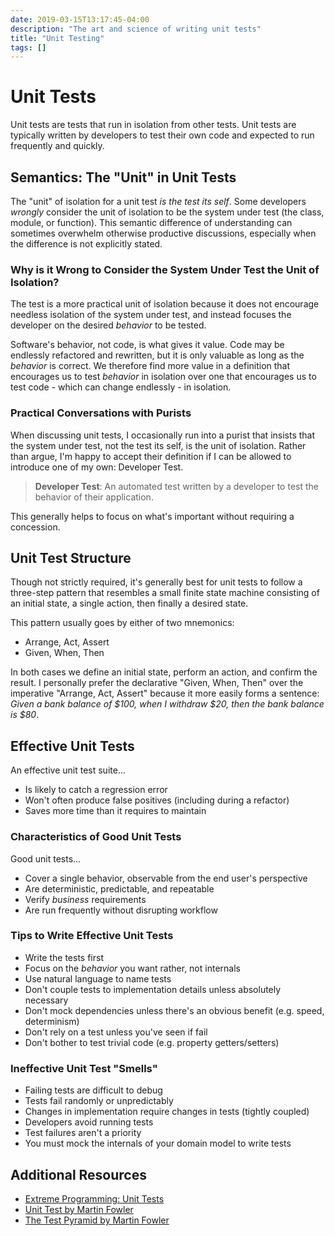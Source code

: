 ```yaml
---
date: 2019-03-15T13:17:45-04:00
description: "The art and science of writing unit tests"
title: "Unit Testing"
tags: []
---
```


# Unit Tests

Unit tests are tests that run in isolation from other tests. Unit tests are typically written by developers to test their own code and expected to run frequently and quickly.

## Semantics: The "Unit" in Unit Tests

The "unit" of isolation for a unit test _is the test its self_. Some developers _wrongly_ consider the unit of isolation to be the system under test (the class, module, or function). This semantic difference of understanding can sometimes overwhelm otherwise productive discussions, especially when the difference is not explicitly stated.

### Why is it Wrong to Consider the System Under Test the Unit of Isolation?

The test is a more practical unit of isolation because it does not encourage needless isolation of the system under test, and instead focuses the developer on the desired _behavior_ to be tested.

Software's behavior, not code, is what gives it value. Code may be endlessly refactored and rewritten, but it is only valuable as long as the _behavior_ is correct. We therefore find more value in a definition that encourages us to test _behavior_ in isolation over one that encourages us to test code - which can change endlessly - in isolation.

### Practical Conversations with Purists

When discussing unit tests, I occasionally run into a purist that insists that the system under test, not the test its self, is the unit of isolation. Rather than argue, I'm happy to accept their definition if I can be allowed to introduce one of my own: Developer Test.

> **Developer Test**: An automated test written by a developer to test the behavior of their application.

This generally helps to focus on what's important without requiring a concession.

## Unit Test Structure

Though not strictly required, it's generally best for unit tests to follow a three-step pattern that resembles a small finite state machine consisting of an initial state, a single action, then finally a desired state.

This pattern usually goes by either of two mnemonics:

* Arrange, Act, Assert
* Given, When, Then

In both cases we define an initial state, perform an action, and confirm the result. I personally prefer the declarative "Given, When, Then" over the imperative "Arrange, Act, Assert" because it more easily forms a sentence: _Given a bank balance of $100, when I withdraw $20, then the bank balance is $80_.

## Effective Unit Tests

An effective unit test suite...

* Is likely to catch a regression error
* Won't often produce false positives (including during a refactor)
* Saves more time than it requires to maintain

### Characteristics of Good Unit Tests

Good unit tests...

* Cover a single behavior, observable from the end user's perspective
* Are deterministic, predictable, and repeatable
* Verify _business_ requirements
* Are run frequently without disrupting workflow

### Tips to Write Effective Unit Tests

* Write the tests first
* Focus on the _behavior_ you want rather, not internals
* Use natural language to name tests
* Don't couple tests to implementation details unless absolutely necessary
* Don't mock dependencies unless there's an obvious benefit (e.g. speed, determinism)
* Don't rely on a test unless you've seen if fail
* Don't bother to test trivial code (e.g. property getters/setters)

### Ineffective Unit Test "Smells"

* Failing tests are difficult to debug
* Tests fail randomly or unpredictably
* Changes in implementation require changes in tests (tightly coupled)
* Developers avoid running tests
* Test failures aren't a priority
* You must mock the internals of your domain model to write tests

## Additional Resources

* [Extreme Programming: Unit Tests](http://www.extremeprogramming.org/rules/unittests.html)
* [Unit Test by Martin Fowler](https://www.martinfowler.com/bliki/UnitTest.html)
* [The Test Pyramid by Martin Fowler](https://martinfowler.com/bliki/TestPyramid.html)

